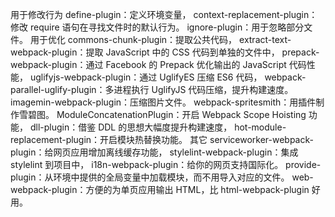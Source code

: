 用于修改行为
        define-plugin：定义环境变量，
        context-replacement-plugin：修改 require 语句在寻找文件时的默认行为。
        ignore-plugin：用于忽略部分文件。
用于优化
        commons-chunk-plugin：提取公共代码，
        extract-text-webpack-plugin：提取 JavaScript 中的 CSS 代码到单独的文件中，
        prepack-webpack-plugin：通过 Facebook 的 Prepack 优化输出的 JavaScript 代码性能，
        uglifyjs-webpack-plugin：通过 UglifyES 压缩 ES6 代码，
        webpack-parallel-uglify-plugin：多进程执行 UglifyJS 代码压缩，提升构建速度。
        imagemin-webpack-plugin：压缩图片文件。
        webpack-spritesmith：用插件制作雪碧图。
        ModuleConcatenationPlugin：开启 Webpack Scope Hoisting 功能，
        dll-plugin：借鉴 DDL 的思想大幅度提升构建速度，
        hot-module-replacement-plugin：开启模块热替换功能。
其它
        serviceworker-webpack-plugin：给网页应用增加离线缓存功能，
        stylelint-webpack-plugin：集成 stylelint 到项目中，
        i18n-webpack-plugin：给你的网页支持国际化。
        provide-plugin：从环境中提供的全局变量中加载模块，而不用导入对应的文件。
        web-webpack-plugin：方便的为单页应用输出 HTML，比 html-webpack-plugin 好用。